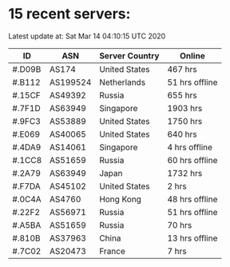 # 15 recent servers:

Latest update at: Sat Mar 14 04:10:15 UTC 2020

| ID | ASN | Server Country | Online |
| -- | --- | -------------- | ------ |
| #.D09B | AS174 | United States | 467 hrs |
| #.B112 | AS199524 | Netherlands | 51 hrs offline |
| #.15CF | AS49392 | Russia | 655 hrs |
| #.7F1D | AS63949 | Singapore | 1903 hrs |
| #.9FC3 | AS53889 | United States | 1750 hrs |
| #.E069 | AS40065 | United States | 640 hrs |
| #.4DA9 | AS14061 | Singapore | 4 hrs offline |
| #.1CC8 | AS51659 | Russia | 60 hrs offline |
| #.2A79 | AS63949 | Japan | 1732 hrs |
| #.F7DA | AS45102 | United States | 2 hrs |
| #.0C4A | AS4760 | Hong Kong | 48 hrs offline |
| #.22F2 | AS56971 | Russia | 51 hrs offline |
| #.A5BA | AS51659 | Russia | 70 hrs |
| #.810B | AS37963 | China | 13 hrs offline |
| #.7C02 | AS20473 | France | 7 hrs |

